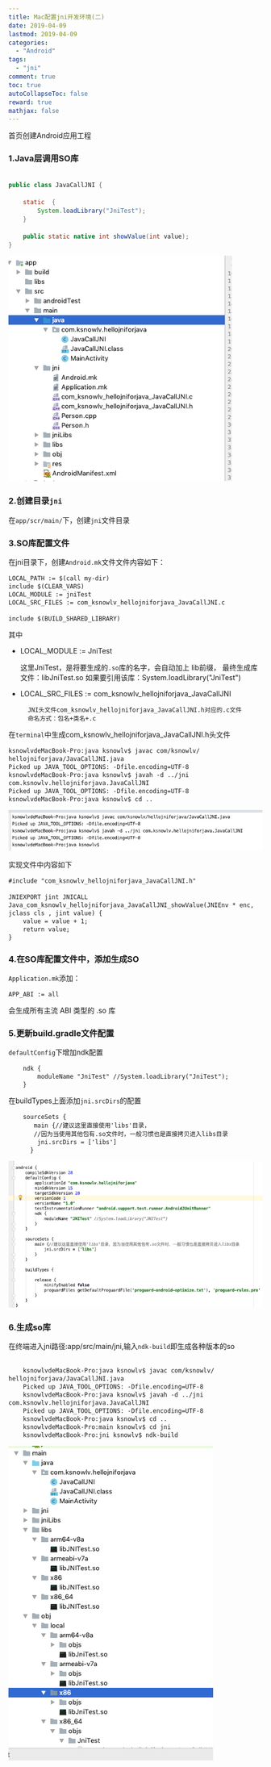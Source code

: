 ```yaml
---
title: Mac配置jni开发环境(二)
date: 2019-04-09
lastmod: 2019-04-09
categories:
  - "Android"
tags:
  - "jni"
comment: true
toc: true
autoCollapseToc: false
reward: true
mathjax: false
---
```


首页创建Android应用工程

### 1.Java层调用SO库

```java

public class JavaCallJNI {

    static  {
        System.loadLibrary("JniTest");
    }

    public static native int showValue(int value);
}

```

![image](/images/post/2019-04-09-macxia-pei-zhi-jnikai-fa-huan-jing-er/jni-files.png) 


### 2.创建目录`jni`

在`app/scr/main/`下，创建`jni`文件目录

### 3.SO库配置文件

在jni目录下，创建`Android.mk`文件文件内容如下：


	LOCAL_PATH := $(call my-dir)
	include $(CLEAR_VARS)
	LOCAL_MODULE := jniTest
	LOCAL_SRC_FILES := com_ksnowlv_hellojniforjava_JavaCallJNI.c

	include $(BUILD_SHARED_LIBRARY)
	
其中

* LOCAL_MODULE := JniTest 
	
	这里JniTest，是将要生成的`.so`库的名字，会自动加上 lib前缀，
	最终生成库文件：libJniTest.so
	如果要引用该库：System.loadLibrary("JniTest")

* LOCAL_SRC_FILES := com_ksnowlv_hellojniforjava_JavaCallJNI 

		JNI头文件com_ksnowlv_hellojniforjava_JavaCallJNI.h对应的.c文件
		命名方式：包名+类名+.c

在`terminal`中生成com_ksnowlv_hellojniforjava_JavaCallJNI.h头文件

	ksnowlvdeMacBook-Pro:java ksnowlv$ javac com/ksnowlv/	hellojniforjava/JavaCallJNI.java 
	Picked up JAVA_TOOL_OPTIONS: -Dfile.encoding=UTF-8
	ksnowlvdeMacBook-Pro:java ksnowlv$ javah -d ../jni 	com.ksnowlv.hellojniforjava.JavaCallJNI
	Picked up JAVA_TOOL_OPTIONS: -Dfile.encoding=UTF-8
	ksnowlvdeMacBook-Pro:java ksnowlv$ cd ..

![image](/images/post/2019-04-09-macxia-pei-zhi-jnikai-fa-huan-jing-er/jni_header_create.png) 

实现文件中内容如下

	#include "com_ksnowlv_hellojniforjava_JavaCallJNI.h"
	
	JNIEXPORT jint JNICALL 	Java_com_ksnowlv_hellojniforjava_JavaCallJNI_showValue(JNIEnv * enc, jclass cls , jint value) {
		value = value + 1;
    	return value;
  	}
		

### 4.在SO库配置文件中，添加生成SO
`Application.mk`添加：

	APP_ABI := all	
	
会生成所有主流 ABI 类型的 .so 库


### 5.更新build.gradle文件配置

`defaultConfig`下增加ndk配置

		ndk {
    		moduleName "JniTest" //System.loadLibrary("JniTest");
		}
	
 
 在buildTypes上面添加`jni.srcDirs`的配置

    	sourceSets {
           main {//建议这里直接使用'libs'目录，
           //因为当使用其他包有.so文件时，一般习惯也是直接拷贝进入libs目录
            jni.srcDirs = ['libs']
          }
    	



![image](/images/post/2019-04-09-macxia-pei-zhi-jnikai-fa-huan-jing-er/build-gradle.png) 

### 6.生成so库

在终端进入jni路径:app/src/main/jni,输入`ndk-build`即生成各种版本的so

```terminal

	ksnowlvdeMacBook-Pro:java ksnowlv$ javac com/ksnowlv/	hellojniforjava/JavaCallJNI.java 
	Picked up JAVA_TOOL_OPTIONS: -Dfile.encoding=UTF-8
	ksnowlvdeMacBook-Pro:java ksnowlv$ javah -d ../jni 	com.ksnowlv.hellojniforjava.JavaCallJNI
	Picked up JAVA_TOOL_OPTIONS: -Dfile.encoding=UTF-8
	ksnowlvdeMacBook-Pro:java ksnowlv$ cd ..
	ksnowlvdeMacBook-Pro:main ksnowlv$ cd jni
	ksnowlvdeMacBook-Pro:jni ksnowlv$ ndk-build
```

![image](/images/post/2019-04-09-macxia-pei-zhi-jnikai-fa-huan-jing-er/so.png) 




